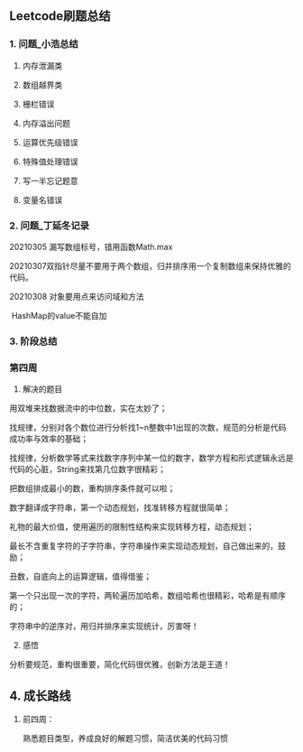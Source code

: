## Leetcode刷题总结

### 1. 问题_小浩总结

1. 内存泄漏类

2. 数组越界类

3. 栅栏错误

4. 内存溢出问题

5. 运算优先级错误

6. 特殊值处理错误

7. 写一半忘记题意
8. 变量名错误



### 2. 问题_丁延冬记录

20210305 漏写数组标号，错用函数Math.max

20210307双指针尽量不要用于两个数组，归并排序用一个复制数组来保持优雅的代码。

20210308 对象要用点来访问域和方法

​				  HashMap的value不能自加

### 3. 阶段总结

### 第四周

1. 解决的题目

用双堆来找数据流中的中位数，实在太妙了；

找规律，分别对各个数位进行分析找1~n整数中1出现的次数，规范的分析是代码成功率与效率的基础；

找规律，分析数学等式来找数字序列中某一位的数字，数学方程和形式逻辑永远是代码的心脏，String来找第几位数字很精彩；

把数组排成最小的数，重构排序条件就可以啦；

数字翻译成字符串，第一个动态规划，找准转移方程就很简单；

礼物的最大价值，使用遍历的限制性结构来实现转移方程，动态规划；

最长不含重复字符的子字符串，字符串操作来实现动态规划，自己做出来的，鼓励；

丑数，自底向上的运算逻辑，值得借鉴；

第一个只出现一次的字符，两轮遍历加哈希，数组哈希也很精彩，哈希是有顺序的；

字符串中的逆序对，用归并排序来实现统计，厉害呀！

2. 感悟

分析要规范，重构很重要，简化代码很优雅，创新方法是王道！







## 4. 成长路线

1. 前四周：

   熟悉题目类型，养成良好的解题习惯，简洁优美的代码习惯


